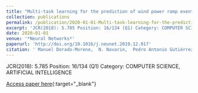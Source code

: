 ```yaml
---
title: "Multi-task learning for the prediction of wind power ramp events with deep neural networks"
collection: publications
permalink: /publication/2020-01-01-Multi-task-learning-for-the-prediction-of-wind-power-ramp-events-with-deep-neural-networks
excerpt: 'JCR(2018): 5.785 Position: 16/134 (Q1) Category: COMPUTER SCIENCE, ARTIFICIAL INTELLIGENCE'
date: 2020-01-01
venue: '*Neural Networks*'
paperurl: 'http://doi.org/10.1016/j.neunet.2019.12.017'
citation: ' Manuel Dorado-Moreno,  N. Navarin,  Pedro Antonio Gutiérrez,  L. Prieto,  A. Sperduti,  Sancho Salcedo-Sanz,  César Hervás-Martínez, &quot;Multi-task learning for the prediction of wind power ramp events with deep neural networks.&quot; *Neural Networks*, Vol.123, 2020, pp.401-411.'
---
```

JCR(2018): 5.785 Position: 16/134 (Q1) Category: COMPUTER SCIENCE, ARTIFICIAL INTELLIGENCE

[Access paper here](http://doi.org/10.1016/j.neunet.2019.12.017){:target="_blank"}
